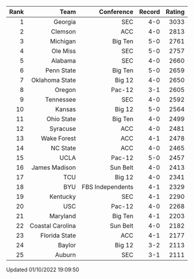 | Rank  | Team                 | Conference           | Record   | Rating |
| ---:  | ---:                 | ---:                 | ---:     | ---:   |
| 1     | Georgia              | SEC                  | 4-0      | 3033   |
| 2     | Clemson              | ACC                  | 4-0      | 2813   |
| 3     | Michigan             | Big Ten              | 5-0      | 2761   |
| 4     | Ole Miss             | SEC                  | 5-0      | 2757   |
| 5     | Alabama              | SEC                  | 4-0      | 2660   |
| 6     | Penn State           | Big Ten              | 5-0      | 2659   |
| 7     | Oklahoma State       | Big 12               | 4-0      | 2650   |
| 8     | Oregon               | Pac-12               | 3-1      | 2605   |
| 9     | Tennessee            | SEC                  | 4-0      | 2592   |
| 10    | Kansas               | Big 12               | 5-0      | 2564   |
| 11    | Ohio State           | Big Ten              | 4-0      | 2499   |
| 12    | Syracuse             | ACC                  | 4-0      | 2481   |
| 13    | Wake Forest          | ACC                  | 4-1      | 2478   |
| 14    | NC State             | ACC                  | 4-0      | 2465   |
| 15    | UCLA                 | Pac-12               | 5-0      | 2457   |
| 16    | James Madison        | Sun Belt             | 4-0      | 2413   |
| 17    | TCU                  | Big 12               | 4-0      | 2341   |
| 18    | BYU                  | FBS Independents     | 4-1      | 2329   |
| 19    | Kentucky             | SEC                  | 4-1      | 2290   |
| 20    | USC                  | Pac-12               | 4-0      | 2268   |
| 21    | Maryland             | Big Ten              | 4-1      | 2203   |
| 22    | Coastal Carolina     | Sun Belt             | 4-0      | 2182   |
| 23    | Florida State        | ACC                  | 4-1      | 2177   |
| 24    | Baylor               | Big 12               | 3-2      | 2113   |
| 25    | Auburn               | SEC                  | 3-1      | 2111   |
Updated 01/10/2022 19:09:50
